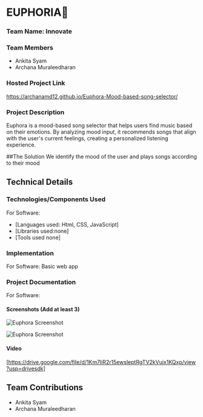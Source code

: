 

  # EUPHORIA🎵


### Team Name: Innovate

### Team Members
- Ankita Syam
- Archana Muraleedharan

### Hosted Project Link
https://archanamd12.github.io/Euphora-Mood-based-song-selector/

### Project Description
Euphora is a mood-based song selector that helps users find music based on their emotions. By analyzing mood input, it recommends songs that align with the user's current feelings, creating a personalized listening experience.


##The Solution
We identify the mood of the user and plays songs according to their mood

## Technical Details
### Technologies/Components Used
For Software:
- [Languages used: Html, CSS, JavaScript]
- [Libraries used:none]
- [Tools used none]




### Implementation
For Software: Basic web app

### Project Documentation
For Software:

#### Screenshots (Add at least 3)
![Euphora Screenshot](Euphor2.jpg)

![Euphora Screenshot](Euphora3.jpg)







#### Video
[https://drive.google.com/file/d/1Km7liR2r15ewsleptRgTV2kVujx1KQxp/view?usp=drivesdk]



## Team Contributions
- Ankita Syam
- Archana Muraleedharan


   


